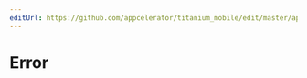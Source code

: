 ```yaml
---
editUrl: https://github.com/appcelerator/titanium_mobile/edit/master/apidoc/ACA.yml
---
```

# Error

<TypeHeader/>

<ApiDocs/>
